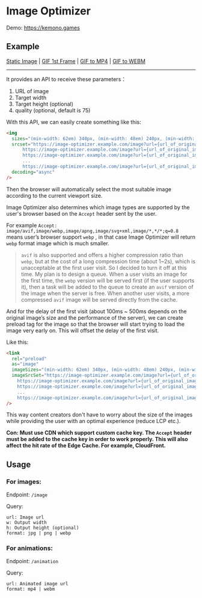 # Image Optimizer

Demo: https://kemono.games

## Example

[Static Image](https://img-opti.srkyxk.com/image?url=https%3A%2F%2Fimg.srkyxk.com%2Fimages%2Fc6%2Fa2%2F03b3860b5273c2c9753cd66f9cc6d6e7d0e1&w=480&q=75) | 
[GIF 1st Frame](https://img-opti.srkyxk.com/image?url=https://img.srkyxk.com/images/91/8d/0e7232c5938601c72b5215e3b77ba2c3d3fa&w=640&q=75) | 
[GIF to MP4](https://img-opti.srkyxk.com/animation?url=https%3A%2F%2Fimg.srkyxk.com%2Fimages%2F91%2F8d%2F0e7232c5938601c72b5215e3b77ba2c3d3fa&format=mp4) | 
[GIF to WEBM](https://img-opti.srkyxk.com/animation?url=https%3A%2F%2Fimg.srkyxk.com%2Fimages%2F91%2F8d%2F0e7232c5938601c72b5215e3b77ba2c3d3fa&format=webm)

---
It provides an API to receive these parameters：

1. URL of image
2. Target width
3. Target height (optional)
4. quality (optional, default is 75)

With this API, we can easily create something like this:

```html
<img
  sizes="(min-width: 62em) 340px, (min-width: 48em) 240px, (min-width: 30em) 720px, 720px"
  srcset="https://image-optimizer.example.com/image?url={url_of_original_image}&w=16&q=75 16w,
      https://image-optimizer.example.com/image?url={url_of_original_image}&w=32&q=75 32w,
      https://image-optimizer.example.com/image?url={url_of_original_image}&w=48&q=75 48w,
      ...
      https://image-optimizer.example.com/image?url={url_of_original_image}&w=3840&q=75 3840w"
  decoding="async"
/>
```

Then the browser will automatically select the most suitable image according to the current viewport size.

Image Optimizer also determines which image types are supported by the user's browser based on the `Accept` header sent by the user.

For example `Accept: image/avif,image/webp,image/apng,image/svg+xml,image/*,*/*;q=0.8` means user’s browser support `webp` , in that case Image Optimizer will return `webp` format image which is much smaller.

> `avif` is also supported and offers a higher compression ratio than `webp`, but at the cost of a long compression time (about 1~2s), which is unacceptable at the first user visit. So I decided to turn it off at this time. My plan is to design a queue. When a user visits an image for the first time, the `webp` version will be served first (if the user supports it), then a task will be added to the queue to create an `avif` version of the image when the server is free.  When another user visits, a more compressed `avif` image will be served directly from the cache.
> 

And for the delay of the first visit (about 100ms ~ 500ms depends on the original image’s size and the performance of the server), we can create preload tag for the image so that the browser will start trying to load the image very early on. This will offset the delay of the first visit.

Like this:

```html
<link
  rel="preload"
  as="image"
  imageSizes="(min-width: 62em) 340px, (min-width: 48em) 240px, (min-width: 30em) 720px, 720px"
  imageSrcSet="https://image-optimizer.example.com/image?url={url_of_original_image}&w=16&q=75 16w,
    https://image-optimizer.example.com/image?url={url_of_original_image}&w=32&q=75 32w,
    https://image-optimizer.example.com/image?url={url_of_original_image}&w=48&q=75 48w,
    ...
    https://image-optimizer.example.com/image?url={url_of_original_image}&w=3840&q=75 3840w"
/>
```

This way content creators don't have to worry about the size of the images while providing the user with an optimal experience (reduce LCP etc.).

**Con: Must use CDN which support custom cache key. The `Accept` header must be added to the cache key in order to work properly. This will also affect the hit rate of the Edge Cache. For example, CloudFront.**

## Usage

### For images:

Endpoint: `/image`

Query:

```
url: Image url
w: Output width
h: Output height (optional)
format: jpg | png | webp
```

### For animations:

Endpoint: `/animation`

Query:

```
url: Animated image url
format: mp4 | webm
```
